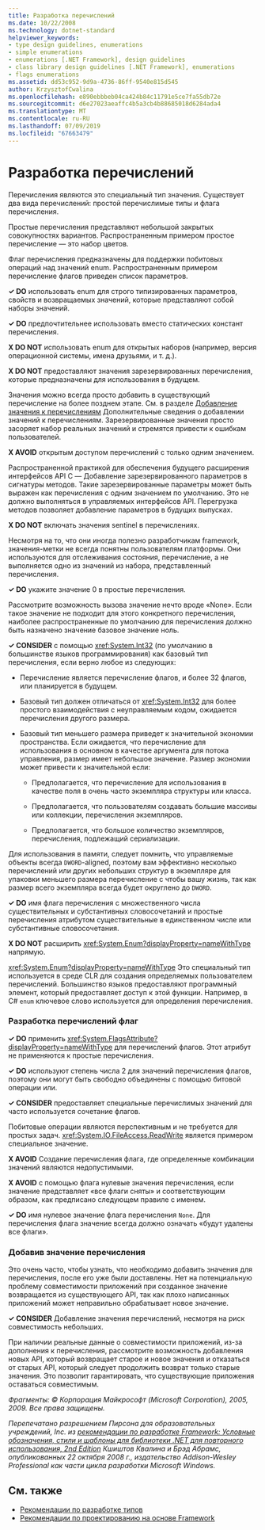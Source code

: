 ```yaml
---
title: Разработка перечислений
ms.date: 10/22/2008
ms.technology: dotnet-standard
helpviewer_keywords:
- type design guidelines, enumerations
- simple enumerations
- enumerations [.NET Framework], design guidelines
- class library design guidelines [.NET Framework], enumerations
- flags enumerations
ms.assetid: dd53c952-9d9a-4736-86ff-9540e815d545
author: KrzysztofCwalina
ms.openlocfilehash: e890ebbbeb04ca424b84c11791e5ce7fa55db72e
ms.sourcegitcommit: d6e27023aeaffc4b5a3cb4b88685018d6284ada4
ms.translationtype: MT
ms.contentlocale: ru-RU
ms.lasthandoff: 07/09/2019
ms.locfileid: "67663479"
---
```

# <a name="enum-design"></a>Разработка перечислений

Перечисления являются это специальный тип значения. Существует два вида перечислений: простой перечислимые типы и флага перечисления.

Простые перечисления представляют небольшой закрытых совокупностях вариантов. Распространенным примером простое перечисление — это набор цветов.

Флаг перечисления предназначены для поддержки побитовых операций над значений enum. Распространенным примером перечисление флагов приведен список параметров.

**✓ DO** использовать enum для строго типизированных параметров, свойств и возвращаемых значений, которые представляют собой наборы значений.

**✓ DO** предпочтительнее использовать вместо статических констант перечисления.

**X DO NOT** использовать enum для открытых наборов (например, версия операционной системы, имена друзьями, и т. д.).

**X DO NOT** предоставляют значения зарезервированных перечисления, которые предназначены для использования в будущем.

Значения можно всегда просто добавить в существующий перечисление на более позднем этапе. См. в разделе [Добавление значения к перечислениям](#add_value) Дополнительные сведения о добавлении значений к перечислениям. Зарезервированные значения просто засоряет набор реальных значений и стремятся привести к ошибкам пользователей.

**X AVOID** открытым доступом перечислений с только одним значением.

Распространенной практикой для обеспечения будущего расширения интерфейсов API C — Добавление зарезервированного параметров в сигнатуры методов. Такие зарезервированные параметры может быть выражен как перечисления с одним значением по умолчанию. Это не должно выполняться в управляемых интерфейсов API. Перегрузка методов позволяет добавление параметров в будущих выпусках.

**X DO NOT** включать значения sentinel в перечислениях.

Несмотря на то, что они иногда полезно разработчикам framework, значения-метки не всегда понятны пользователям платформы. Они используются для отслеживания состояния, перечисление, а не выполняется одно из значений из набора, представленный перечисления.

**✓ DO** укажите значение 0 в простые перечисления.

Рассмотрите возможность вызова значение нечто вроде «None». Если такое значение не подходит для этого конкретного перечисления, наиболее распространенные по умолчанию для перечисления должно быть назначено значение базовое значение ноль.

**✓ CONSIDER** с помощью <xref:System.Int32> (по умолчанию в большинстве языков программирования) как базовый тип перечисления, если верно любое из следующих:

- Перечисление является перечисление флагов, и более 32 флагов, или планируется в будущем.

- Базовый тип должен отличаться от <xref:System.Int32> для более простого взаимодействия с неуправляемым кодом, ожидается перечисления другого размера.

- Базовый тип меньшего размера приведет к значительной экономии пространства. Если ожидается, что перечисление для использования в основном в качестве аргумента для потока управления, размер имеет небольшое значение. Размер экономии может привести к значительной если:

  - Предполагается, что перечисление для использования в качестве поля в очень часто экземпляра структуры или класса.

  - Предполагается, что пользователям создавать большие массивы или коллекции, перечисления экземпляров.

  - Предполагается, что большое количество экземпляров, перечисления, подлежащий сериализации.

Для использования в памяти, следует помнить, что управляемые объекты всегда `DWORD`-aligned, поэтому вам эффективно несколько перечислений или других небольших структур в экземпляре для упаковки меньшего размера перечисление с чтобы вашу жизнь, так как размер всего экземпляра всегда будет округлено до `DWORD`.

**✓ DO** имя флага перечисления с множественного числа существительных и субстантивных словосочетаний и простые перечисления атрибутом существительные в единственном числе или субстантивные словосочетания.

**X DO NOT** расширить <xref:System.Enum?displayProperty=nameWithType> напрямую.

<xref:System.Enum?displayProperty=nameWithType> Это специальный тип используется в среде CLR для создания определяемых пользователем перечислений. Большинство языков предоставляют программный элемент, который предоставляет доступ к этой функции. Например, в C# `enum` ключевое слово используется для определения перечисления.

<a name="design"></a>

### <a name="designing-flag-enums"></a>Разработка перечислений флаг

**✓ DO** применить <xref:System.FlagsAttribute?displayProperty=nameWithType> для перечислений флагов. Этот атрибут не применяются к простые перечисления.

**✓ DO** используют степень числа 2 для значений перечисления флагов, поэтому они могут быть свободно объединены с помощью битовой операции или.

**✓ CONSIDER** предоставляет специальные перечислимых значений для часто используется сочетание флагов.

Побитовые операции являются перспективным и не требуется для простых задач. <xref:System.IO.FileAccess.ReadWrite> является примером специальное значение.

**X AVOID** Создание перечисления флага, где определенные комбинации значений являются недопустимыми.

**X AVOID** с помощью флага нулевые значения перечисления, если значение представляет «все флаги сняты» и соответствующим образом, как предписано следующем правиле с именем.

**✓ DO** имя нулевое значение флага перечисления `None`. Для перечисления флага значение всегда должно означать «будут удалены все флаги».

<a name="add_value"></a>

### <a name="adding-value-to-enums"></a>Добавив значение перечисления

Это очень часто, чтобы узнать, что необходимо добавить значения для перечисления, после его уже были доставлены. Нет на потенциальную проблему совместимости приложений при созданное значение возвращается из существующего API, так как плохо написанных приложений может неправильно обрабатывает новое значение.

**✓ CONSIDER** Добавление значения перечислений, несмотря на риск совместимость небольших.

При наличии реальные данные о совместимости приложений, из-за дополнения к перечисления, рассмотрите возможность добавления новых API, который возвращает старое и новое значения и отказаться от старых API, который следует продолжить возврат только старые значения. Это позволит гарантировать, что существующие приложения оставаться совместимым.

*Фрагменты: © Корпорация Майкрософт (Microsoft Corporation), 2005, 2009. Все права защищены.*

*Перепечатано разрешением Пирсона для образовательных учреждений, Inc. из [рекомендации по разработке Framework: Условные обозначения, стили и шаблоны для библиотеки .NET для повторного использования, 2nd Edition](https://www.informit.com/store/framework-design-guidelines-conventions-idioms-and-9780321545619) Кшиштов Квалина и Брэд Абрамс, опубликованных 22 октября 2008 г., издательство Addison-Wesley Professional как части цикла разработки Microsoft Windows.*

## <a name="see-also"></a>См. также

- [Рекомендации по разработке типов](../../../docs/standard/design-guidelines/type.md)
- [Рекомендации по проектированию на основе Framework](../../../docs/standard/design-guidelines/index.md)

